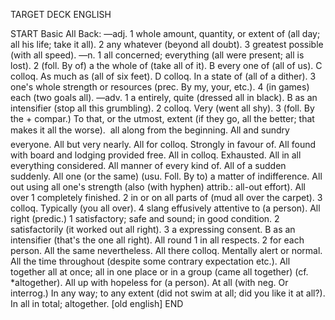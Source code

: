 TARGET DECK
ENGLISH

START
Basic
All
Back: —adj. 1 whole amount, quantity, or extent of (all day; all his life; take it all). 2 any whatever (beyond all doubt). 3 greatest possible (with all speed). —n. 1 all concerned; everything (all were present; all is lost). 2 (foll. By of) a the whole of (take all of it). B every one of (all of us). C colloq. As much as (all of six feet). D colloq. In a state of (all of a dither). 3 one's whole strength or resources (prec. By my, your, etc.). 4 (in games) each (two goals all). —adv. 1 a entirely, quite (dressed all in black). B as an intensifier (stop all this grumbling). 2 colloq. Very (went all shy). 3 (foll. By the + compar.) To that, or the utmost, extent (if they go, all the better; that makes it all the worse).  all along from the beginning. All and sundry everyone. All but very nearly. All for colloq. Strongly in favour of. All found with board and lodging provided free. All in colloq. Exhausted. All in all everything considered. All manner of every kind of. All of a sudden suddenly. All one (or the same) (usu. Foll. By to) a matter of indifference. All out using all one's strength (also (with hyphen) attrib.: all-out effort). All over 1 completely finished. 2 in or on all parts of (mud all over the carpet). 3 colloq. Typically (you all over). 4 slang effusively attentive to (a person). All right (predic.) 1 satisfactory; safe and sound; in good condition. 2 satisfactorily (it worked out all right). 3 a expressing consent. B as an intensifier (that's the one all right). All round 1 in all respects. 2 for each person. All the same nevertheless. All there colloq. Mentally alert or normal. All the time throughout (despite some contrary expectation etc.). All together all at once; all in one place or in a group (came all together) (cf. *altogether). All up with hopeless for (a person). At all (with neg. Or interrog.) In any way; to any extent (did not swim at all; did you like it at all?). In all in total; altogether. [old english]
END
